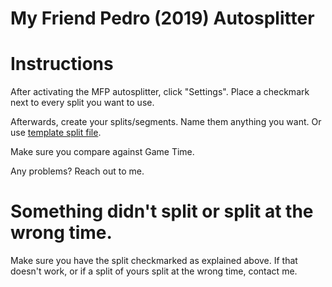 # My Friend Pedro (2019) Autosplitter

# Instructions

After activating the MFP autosplitter, click "Settings". Place a checkmark next to every split you want to use.

Afterwards, create your splits/segments. Name them anything you want. Or use [template split file](https://github.com/partoftheworlD/MyFriendPedro_autosplitter/blob/master/templates/My%20Friend%20Pedro(2019)%20-%20Any%25.lss).

Make sure you compare against Game Time.

Any problems? Reach out to me.

# Something didn't split or split at the wrong time.

Make sure you have the split checkmarked as explained above. If that doesn't work, or if a split of yours split at the wrong time, contact me.

